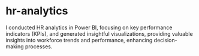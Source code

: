 # hr-analytics
I conducted HR analytics in Power BI, focusing on key performance indicators (KPIs), and generated insightful visualizations, providing valuable insights into workforce trends and performance, enhancing decision-making processes.
